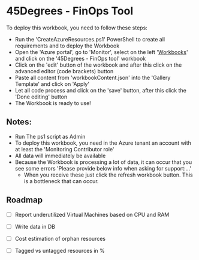 # 45Degrees - FinOps Tool

To deploy this workbook, you need to follow these steps: 
- Run the 'CreateAzureResources.ps1' PowerShell to create all requirements and to deploy the Workbook
- Open the 'Azure portal', go to 'Monitor', select on the left '[Workbooks](https://portal.azure.com/#view/Microsoft_Azure_Monitoring/AzureMonitoringBrowseBlade/~/workbooks)' and click on the '45Degrees - FinOps tool' workbook
- Click on the 'edit' button of the workbook and after this click on the advanced editor (code brackets) button
- Paste all content from 'workbookContent.json' into the 'Gallery Template' and click on 'Apply'
- Let all code process and click on the 'save' button, after this click the 'Done editing' button
- The Workbook is ready to use! 

## Notes:
- Run The ps1 script as Admin
- To deploy this workbook, you need in the Azure tenant an account with at least the 'Monitoring Contributor role'
- All data will immediately be available
- Because the Workbook is processing a lot of data, it can occur that you see some errors 'Please provide below info when asking for support:...'
  - When you receive these just click the refresh workbook button. This is a bottleneck that can occur.

<!-- ROADMAP -->
## Roadmap
- [ ] Report underutilized Virtual Machines based on CPU and RAM
- [ ] Write data in DB
- [ ] Cost estimation of orphan resources 
- [ ] Tagged vs untagged resources in %

